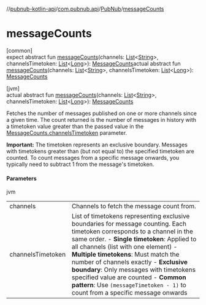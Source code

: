 //[pubnub-kotlin-api](../../../index.md)/[com.pubnub.api](../index.md)/[PubNub](index.md)/[messageCounts](message-counts.md)

# messageCounts

[common]\
expect abstract fun [messageCounts](message-counts.md)(channels: [List](https://kotlinlang.org/api/core/kotlin-stdlib/kotlin.collections/-list/index.html)&lt;[String](https://kotlinlang.org/api/core/kotlin-stdlib/kotlin/-string/index.html)&gt;, channelsTimetoken: [List](https://kotlinlang.org/api/core/kotlin-stdlib/kotlin.collections/-list/index.html)&lt;[Long](https://kotlinlang.org/api/core/kotlin-stdlib/kotlin/-long/index.html)&gt;): [MessageCounts](../../com.pubnub.api.endpoints/-message-counts/index.md)actual abstract fun [messageCounts](message-counts.md)(channels: [List](https://kotlinlang.org/api/core/kotlin-stdlib/kotlin.collections/-list/index.html)&lt;[String](https://kotlinlang.org/api/core/kotlin-stdlib/kotlin/-string/index.html)&gt;, channelsTimetoken: [List](https://kotlinlang.org/api/core/kotlin-stdlib/kotlin.collections/-list/index.html)&lt;[Long](https://kotlinlang.org/api/core/kotlin-stdlib/kotlin/-long/index.html)&gt;): [MessageCounts](../../com.pubnub.api.endpoints/-message-counts/index.md)

[jvm]\
actual abstract fun [messageCounts](message-counts.md)(channels: [List](https://kotlinlang.org/api/core/kotlin-stdlib/kotlin.collections/-list/index.html)&lt;[String](https://kotlinlang.org/api/core/kotlin-stdlib/kotlin/-string/index.html)&gt;, channelsTimetoken: [List](https://kotlinlang.org/api/core/kotlin-stdlib/kotlin.collections/-list/index.html)&lt;[Long](https://kotlinlang.org/api/core/kotlin-stdlib/kotlin/-long/index.html)&gt;): [MessageCounts](../../com.pubnub.api.endpoints/-message-counts/index.md)

Fetches the number of messages published on one or more channels since a given time. The count returned is the number of messages in history with a timetoken value greater than the passed value in the [MessageCounts.channelsTimetoken](../../com.pubnub.api.endpoints/-message-counts/channels-timetoken.md) parameter.

**Important:** The timetoken represents an exclusive boundary. Messages with timetokens greater than (but not equal to) the specified timetoken are counted. To count messages from a specific message onwards, you typically need to subtract 1 from the message's timetoken.

#### Parameters

jvm

| | |
|---|---|
| channels | Channels to fetch the message count from. |
| channelsTimetoken | List of timetokens representing exclusive boundaries for message counting.     Each timetoken corresponds to a channel in the same order.     - **Single timetoken**: Applied to all channels (list with one element)     - **Multiple timetokens**: Must match the number of channels exactly     - **Exclusive boundary**: Only messages with timetokens specified value are counted     - **Common pattern**: Use `(messageTimetoken - 1)` to count from a specific message onwards |
